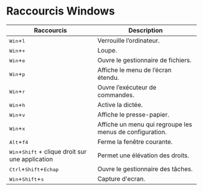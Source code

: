 # Raccourcis Windows

|Raccourcis|Description|
|---|---|
|<kbd>Win</kbd>+<kbd>l</kbd>|Verrouille l’ordinateur.|
|<kbd>Win</kbd>+<kbd>+</kbd>|Loupe.|
|<kbd>Win</kbd>+<kbd>e</kbd>|Ouvre le gestionnaire de fichiers.|
|<kbd>Win</kbd>+<kbd>p</kbd>|Affiche le menu de l’écran étendu.|
|<kbd>Win</kbd>+<kbd>r</kbd>|Ouvre l’exécuteur de commandes.|
|<kbd>Win</kbd>+<kbd>h</kbd>|Active la dictée.|
|<kbd>Win</kbd>+<kbd>v</kbd>|Affiche le presse-papier.|
|<kbd>Win</kbd>+<kbd>x</kbd>|Affiche un menu qui regroupe les menus de configuration.|
|<kbd>Alt</kbd>+<kbd>f4</kbd>|Ferme la fenêtre courante.|
|<kbd>Win</kbd>+<kbd>Shift</kbd> + clique droit sur une application |Permet une élévation des droits.|
|<kbd>Ctrl</kbd>+<kbd>Shift</kbd>+<kbd>Echap</kbd>|Ouvre le gestionnaire des tâches.|
|<kbd>Win</kbd>+<kbd>Shift</kbd>+<kbd>s</kbd>|Capture d'ecran.|